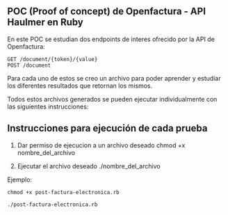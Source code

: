## POC (Proof of concept) de Openfactura - API Haulmer en Ruby

En este POC se estudian dos endpoints de interes ofrecido por la 
API de Openfactura: 

```
GET /document/{token}/{value}
POST /document
```

Para cada uno de estos se creo un archivo para poder 
aprender y estudiar los diferentes resultados que retornan los mismos. 

Todos estos archivos generados se pueden ejecutar individualmente 
con las siguientes instrucciones:

## Instrucciones para ejecución de cada prueba

1) Dar permiso de ejecucion a un archivo deseado
chmod +x nombre_del_archivo

2) Ejecutar el archivo deseado
./nombre_del_archivo

Ejemplo:

```
chmod +x post-factura-electronica.rb
```

```
./post-factura-electronica.rb
```